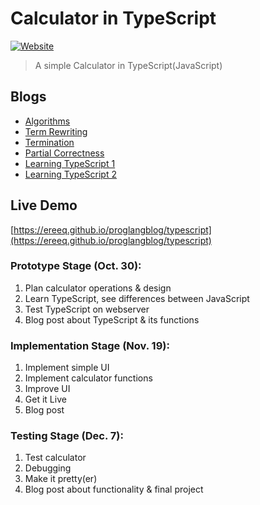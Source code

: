 # Calculator in TypeScript
[![Website][website-image]][website-url]
> A simple Calculator in TypeScript(JavaScript)

## Blogs
* [Algorithms](https://ereeq.github.io/proglangblog/algorithms)
* [Term Rewriting](https://ereeq.github.io/proglangblog/TRS)
* [Termination](https://ereeq.github.io/proglangblog/termination)
* [Partial Correctness](https://ereeq.github.io/proglangblog/partial-correctness)
* [Learning TypeScript 1](https://ereeq.github.io/proglangblog/typescript1)
* [Learning TypeScript 2](https://ereeq.github.io/proglangblog/typescript2)

## Live Demo
[https://ereeq.github.io/proglangblog/typescript](https://ereeq.github.io/proglangblog/typescript)

### Prototype Stage (Oct. 30):

1. Plan calculator operations & design
2. Learn TypeScript, see differences between JavaScript
3. Test TypeScript on webserver
4. Blog post about TypeScript & its functions

### Implementation Stage (Nov. 19):

1. Implement simple UI
2. Implement calculator functions
3. Improve UI
4. Get it Live
5. Blog post

### Testing Stage (Dec. 7):

1. Test calculator
2. Debugging
3. Make it pretty(er)
4. Blog post about functionality & final project

[website-image]: https://img.shields.io/website-up-down-green-red/https/typescript-calculator.surge.sh.svg?style=flat-square
[website-url]: https://ereeq.github.io/proglangblog/typescript
